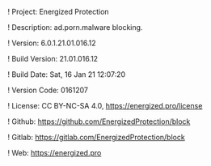! Project: Energized Protection

! Description: ad.porn.malware blocking.

! Version: 6.0.1.21.01.016.12

! Build Version: 21.01.016.12

! Build Date: Sat, 16 Jan 21 12:07:20

! Version Code: 0161207

! License: CC BY-NC-SA 4.0, https://energized.pro/license

! Github: https://github.com/EnergizedProtection/block

! Gitlab: https://gitlab.com/EnergizedProtection/block


! Web: https://energized.pro
